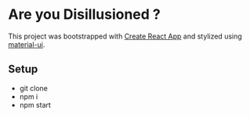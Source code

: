 # Are you Disillusioned ?

This project was bootstrapped with [Create React App](https://github.com/facebook/create-react-app) and stylized using [material-ui](https://mui.com/material-ui/).

## Setup

- git clone
- npm i
- npm start

